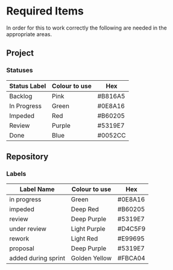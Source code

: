 # Required Items
In order for this to work correctly the following are needed in the appropriate areas.

## Project
### Statuses

| Status Label | Colour to use | Hex     |
|--------------|---------------|---------| 
| Backlog      | Pink          | #B816A5 |
| In Progress  | Green         | #0E8A16 |
| Impeded      | Red           | #B60205 |
| Review       | Purple        | #5319E7 |
| Done         | Blue          | #0052CC |


## Repository
### Labels

| Label Name          | Colour to use | Hex     |
|---------------------|---------------|---------|
| in progress         | Green         | #0E8A16 |
| impeded             | Deep Red      | #B60205 |
| review              | Deep Purple   | #5319E7 |
| under review        | Light Purple  | #D4C5F9 |
| rework              | Light Red     | #E99695 |
| proposal            | Deep Purple   | #5319E7 |
| added during sprint | Golden Yellow | #FBCA04 |
